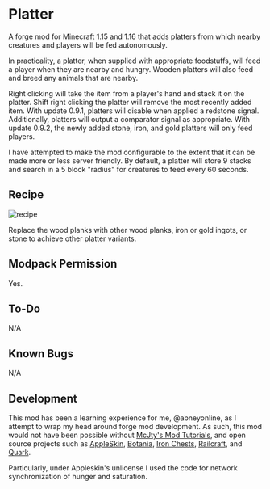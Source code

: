 # Platter
A forge mod for Minecraft 1.15 and 1.16 that adds platters from which nearby creatures and players will be fed autonomously.

In practicality, a platter, when supplied with appropriate foodstuffs, will feed a player when they are nearby and hungry. Wooden platters will also feed and breed any animals that are nearby.

Right clicking will take the item from a player's hand and stack it on the platter. Shift right clicking the platter will remove the most recently added item. With update 0.9.1, platters will disable when applied a redstone signal. Additionally, platters will output a comparator signal as appropriate. With update 0.9.2, the newly added stone, iron, and gold platters will only feed players.

I have attempted to make the mod configurable to the extent that it can be made more or less server friendly. By default, a platter will store 9 stacks and search in a 5 block "radius" for creatures to feed every 60 seconds.

## Recipe

![recipe](https://i.imgur.com/NTVeDxD.png "recipe")

Replace the wood planks with other wood planks, iron or gold ingots, or stone to achieve other platter variants.

## Modpack Permission

Yes.

## To-Do

N/A

## Known Bugs

N/A

## Development
This mod has been a learning experience for me, @abneyonline, as I attempt to wrap my head around forge mod development. As such, this mod would not have been possible without [McJty's Mod Tutorials](https://wiki.mcjty.eu), and open source projects such as [AppleSkin](https://github.com/squeek502/AppleSkin), [Botania](https://github.com/Vazkii/Botania), [Iron Chests](https://github.com/progwml6/ironchest), [Railcraft](https://github.com/Railcraft/Railcraft), and [Quark](https://github.com/Vazkii/Quark/).

Particularly, under Appleskin's unlicense I used the code for network synchronization of hunger and saturation.